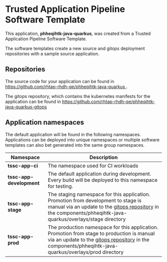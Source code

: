 # Trusted Application Pipeline Software Template

This application, **phheqihtk-java-quarkus**, was created from a Trusted Application Pipeline Software Template.

The software templates create a new source and gitops deployment repositories with a sample source application. 

## Repositories

The source code for your application can be found in [https://github.com/rhtap-rhdh-qe/phheqihtk-java-quarkus ](https://github.com/rhtap-rhdh-qe/phheqihtk-java-quarkus ).
 
The gitops repository, which contains the kubernetes manifests for the application can be found in 
[https://github.com/rhtap-rhdh-qe/phheqihtk-java-quarkus-gitops ](https://github.com/rhtap-rhdh-qe/phheqihtk-java-quarkus-gitops ) 

## Application namespaces 

The default application will be found in the following namespaces. Applications can be deployed into unique namespaces or multiple software templates can also bet generated into the same group namespaces.  

|  Namespace   |  Description   |  
| -------- | -------- |
| **tssc-app-ci** | The namespace used for CI workloads |
| **tssc-app-development** | The default application during development. Every build will be deployed to this namespace for testing. |
| **tssc-app-stage** | The staging namespace for this application. Promotion from development to stage is manual via an update to the [gitops repository](https://github.com/rhtap-rhdh-qe/phheqihtk-java-quarkus-gitops ) in the components/phheqihtk-java-quarkus/overlays/stage directory |
| **tssc-app-prod** | The production namespace for this application. Promotion from stage to production is manual via an update to the [gitops repository](https://github.com/rhtap-rhdh-qe/phheqihtk-java-quarkus-gitops ) in the components/phheqihtk-java-quarkus/overlays/prod directory |
